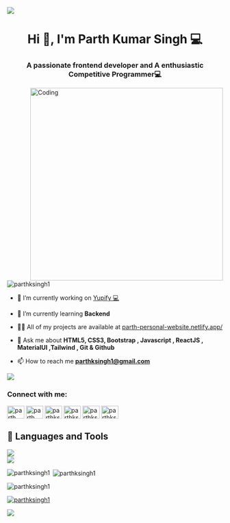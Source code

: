 <img src="https://camo.githubusercontent.com/76109812f3127b0f86940373897b04ac8943cb3c0f057f90046444480f61bafd/68747470733a2f2f692e696d6775722e636f6d2f77617856496d762e706e67">

<h1 align="center">Hi 👋, I'm Parth Kumar Singh 💻</h1>
<h3 align="center">A passionate frontend developer and A enthusiastic Competitive Programmer💻</h3>
<img align="right" alt="Coding" width="450"
src="https://media.giphy.com/media/RbDKaczqWovIugyJmW/giphy.gif"/>

<p align="left"> <img src="https://komarev.com/ghpvc/?username=parthksingh1&label=Profile%20views&color=0e75b6&style=flat" alt="parthksingh1" /> </p>

- 🔭 I’m currently working on [Yupify 💻](https://yupify.netlify.app/)

- 🌱 I’m currently learning **Backend**

- 👨‍💻 All of my projects are available at [parth-personal-website.netlify.app/](parth-personal-website.netlify.app/)

- 💬 Ask me about **HTML5, CSS3, Bootstrap , Javascript , ReactJS , MaterialUI ,Tailwind , Git & Github**

- 📫 How to reach me **parthksingh1@gmail.com**

<img src="https://camo.githubusercontent.com/76109812f3127b0f86940373897b04ac8943cb3c0f057f90046444480f61bafd/68747470733a2f2f692e696d6775722e636f6d2f77617856496d762e706e67">

<h3 align="left">Connect with me:</h3>
<p align="left">
<a href="https://linkedin.com/in/parth kumar singh" target="blank"><img align="center" src="https://raw.githubusercontent.com/rahuldkjain/github-profile-readme-generator/master/src/images/icons/Social/linked-in-alt.svg" alt="parth kumar singh" height="30" width="40" /></a>
<a href="https://stackoverflow.com/users/parth kumar singh" target="blank"><img align="center" src="https://raw.githubusercontent.com/rahuldkjain/github-profile-readme-generator/master/src/images/icons/Social/stack-overflow.svg" alt="parth kumar singh" height="30" width="40" /></a>
<a href="https://instagram.com/parthksingh1" target="blank"><img align="center" src="https://raw.githubusercontent.com/rahuldkjain/github-profile-readme-generator/master/src/images/icons/Social/instagram.svg" alt="parthksingh1" height="30" width="40" /></a>
<a href="https://www.codechef.com/users/parthksingh1" target="blank"><img align="center" src="https://cdn.jsdelivr.net/npm/simple-icons@3.1.0/icons/codechef.svg" alt="parthksingh1" height="30" width="40" /></a>
<a href="https://codeforces.com/profile/parthksingh1" target="blank"><img align="center" src="https://raw.githubusercontent.com/rahuldkjain/github-profile-readme-generator/master/src/images/icons/Social/codeforces.svg" alt="parthksingh1" height="30" width="40" /></a>
<a href="https://discord.gg/parthksingh1#9038" target="blank"><img align="center" src="https://raw.githubusercontent.com/rahuldkjain/github-profile-readme-generator/master/src/images/icons/Social/discord.svg" alt="parthksingh1#9038" height="30" width="40" /></a>
</p>


## 👻 Languages and Tools
<div>
  <img src="https://skillicons.dev/icons?i=arduino,bash,bootstrap,c,cpp,codepen,css,docker,express,figma,firebase,git,github,githubactions,html,js,materialui,mongodb,mysql,netlify,nextjs,nodejs,ps,php,postgres,postman,react,redux,tailwind,vercel,vite,vscode&perline=19" />
</div>

<img src="https://camo.githubusercontent.com/76109812f3127b0f86940373897b04ac8943cb3c0f057f90046444480f61bafd/68747470733a2f2f692e696d6775722e636f6d2f77617856496d762e706e67">


<p><img align="left" src="https://github-readme-stats.vercel.app/api/top-langs?username=parthksingh1&show_icons=true&locale=en&layout=compact" alt="parthksingh1" /></p>

<p>&nbsp;<img align="center" src="https://github-readme-stats.vercel.app/api?username=parthksingh1&show_icons=true&locale=en" alt="parthksingh1" /></p>

<p><img align="center" src="https://github-readme-streak-stats.herokuapp.com/?user=parthksingh1&" alt="parthksingh1" /></p>

<p align="left"> <a href="https://github.com/ryo-ma/github-profile-trophy"><img src="https://github-profile-trophy.vercel.app/?username=parthksingh1" alt="parthksingh1" /></a> </p>

<img src="https://camo.githubusercontent.com/76109812f3127b0f86940373897b04ac8943cb3c0f057f90046444480f61bafd/68747470733a2f2f692e696d6775722e636f6d2f77617856496d762e706e67">

